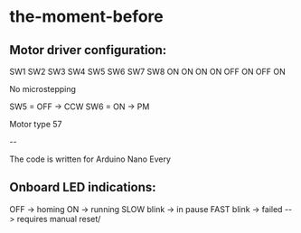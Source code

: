 # the-moment-before

## Motor driver configuration:

SW1 SW2 SW3 SW4 SW5 SW6 SW7 SW8 
ON  ON  ON  ON  OFF ON  OFF ON

No microstepping

SW5 = OFF -> CCW
SW6 = ON  -> PM

Motor type 57

--

The code is written for Arduino Nano Every

## Onboard LED indications:
OFF -> homing
ON  -> running
SLOW blink -> in pause
FAST blink -> failed --> requires manual reset/

